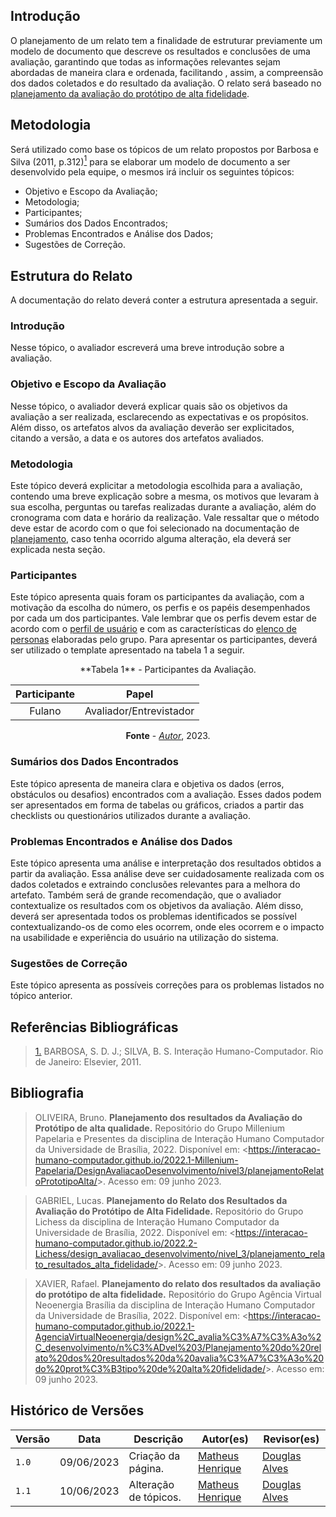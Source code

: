 ## Introdução

O planejamento de um relato tem a finalidade de estruturar previamente um modelo de documento que descreve os resultados e conclusões de uma avaliação, garantindo que todas as informações relevantes sejam abordadas de maneira clara e ordenada, facilitando , assim, a compreensão dos dados coletados e do resultado da avaliação. O relato será baseado no [planejamento da avaliação do protótipo de alta fidelidade](../planejamento-avaliacao-paf).

## Metodologia

Será utilizado como base os tópicos de um relato propostos por Barbosa e Silva (2011, p.312)<a id="anchor1" href="#REF1"><sup>1</sup></a> para se elaborar um modelo de documento a ser desenvolvido pela equipe, o mesmos irá incluir os seguintes tópicos:

- Objetivo e Escopo da Avaliação;
- Metodologia;
- Participantes;
- Sumários dos Dados Encontrados;
- Problemas Encontrados e Análise dos Dados;
- Sugestões de Correção.

## Estrutura do Relato

A documentação do relato deverá conter a estrutura apresentada a seguir.

### Introdução

Nesse tópico, o avaliador escreverá uma breve introdução sobre a avaliação.

### Objetivo e Escopo da Avaliação

Nesse tópico, o avaliador deverá explicar quais são os objetivos da avaliação a ser realizada, esclarecendo as expectativas e os propósitos. Além disso, os artefatos alvos da avaliação deverão ser explicitados, citando a versão, a data e os autores dos artefatos avaliados.

### Metodologia

Este tópico deverá explicitar a metodologia escolhida para a avaliação, contendo uma breve explicação sobre a mesma, os motivos que levaram à sua escolha, perguntas ou tarefas realizadas durante a avaliação, além do cronograma com data e horário da realização. Vale ressaltar que o método deve estar de acordo com o que foi selecionado na documentação de [planejamento](../planejamento-avaliacao-paf), caso tenha ocorrido alguma alteração, ela deverá ser explicada nesta seção.

### Participantes

Este tópico apresenta quais foram os participantes da avaliação, com a motivação da escolha do número, os perfis e os papéis desempenhados por cada um dos participantes. Vale lembrar que os perfis devem estar de acordo com o [perfil de usuário](../../../analise-de-requisitos/perfil-usuario) e com as características do [elenco de personas](../../../analise-de-requisitos/personas) elaboradas pelo grupo. Para apresentar os participantes, deverá ser utilizado o template apresentado na tabela 1 a seguir.

<center>
**Tabela 1** - Participantes da Avaliação.

| Participante |          Papel          |
| :----------: | :---------------------: |
|    Fulano    | Avaliador/Entrevistador |

**Fonte** - _[Autor]()_, 2023.

</center>

### Sumários dos Dados Encontrados

Este tópico apresenta de maneira clara e objetiva os dados (erros, obstáculos ou desafios) encontrados com a avaliação. Esses dados podem ser apresentados em forma de tabelas ou gráficos, criados a partir das checklists ou questionários utilizados durante a avaliação.

### Problemas Encontrados e Análise dos Dados

Este tópico apresenta uma análise e interpretação dos resultados obtidos a partir da avaliação. Essa análise deve ser cuidadosamente realizada com os dados coletados e extraindo conclusões relevantes para a melhora do artefato. Também será de grande recomendação, que o avaliador contextualize os resultados com os objetivos da avaliação. Além disso, deverá ser apresentada todos os problemas identificados se possível contextualizando-os de como eles ocorrem, onde eles ocorrem e o impacto na usabilidade e experiência do usuário na utilização do sistema.

### Sugestões de Correção

Este tópico apresenta as possíveis correções para os problemas listados no tópico anterior.

## Referências Bibliográficas

> <a id="REF1" href="#anchor1">1.</a> BARBOSA, S. D. J.; SILVA, B. S. Interação Humano-Computador. Rio de Janeiro: Elsevier, 2011.

## Bibliografia

> OLIVEIRA, Bruno. **Planejamento dos resultados da Avaliação do Protótipo de alta qualidade.** Repositório do Grupo Millenium Papelaria e Presentes da disciplina de Interação Humano Computador da Universidade de Brasília, 2022. Disponível em: <<https://interacao-humano-computador.github.io/2022.1-Millenium-Papelaria/DesignAvaliacaoDesenvolvimento/nivel3/planejamentoRelatoPrototipoAlta/>>. Acesso em: 09 junho 2023.

> GABRIEL, Lucas. **Planejamento do Relato dos Resultados da Avaliação do Protótipo de Alta Fidelidade.** Repositório do Grupo Lichess da disciplina de Interação Humano Computador da Universidade de Brasília, 2022. Disponível em: <<https://interacao-humano-computador.github.io/2022.2-Lichess/design_avaliacao_desenvolvimento/nivel_3/planejamento_relato_resultados_alta_fidelidade/>>. Acesso em: 09 junho 2023.

> XAVIER, Rafael. **Planejamento do relato dos resultados da avaliação do protótipo de alta fidelidade.** Repositório do Grupo Agência Virtual Neoenergia Brasília da disciplina de Interação Humano Computador da Universidade de Brasília, 2022. Disponível em: <<https://interacao-humano-computador.github.io/2022.1-AgenciaVirtualNeoenergia/design%2C_avalia%C3%A7%C3%A3o%2C_desenvolvimento/n%C3%ADvel%203/Planejamento%20do%20relato%20dos%20resultados%20da%20avalia%C3%A7%C3%A3o%20do%20prot%C3%B3tipo%20de%20alta%20fidelidade/>>. Acesso em: 09 junho 2023.

## Histórico de Versões

| Versão | Data       | Descrição             | Autor(es)                                        | Revisor(es)                                  |
| ------ | ---------- | --------------------- | ------------------------------------------------ | -------------------------------------------- |
| `1.0`  | 09/06/2023 | Criação da página.    | [Matheus Henrique](https://github.com/mathonaut) | [Douglas Alves](https://github.com/dougAlvs) |
| `1.1`  | 10/06/2023 | Alteração de tópicos. | [Matheus Henrique](https://github.com/mathonaut) | [Douglas Alves](https://github.com/dougAlvs) |
